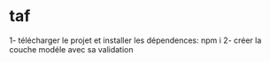 # taf
1- télécharger le projet et installer les dépendences: npm i
2- créer la couche modéle avec sa validation